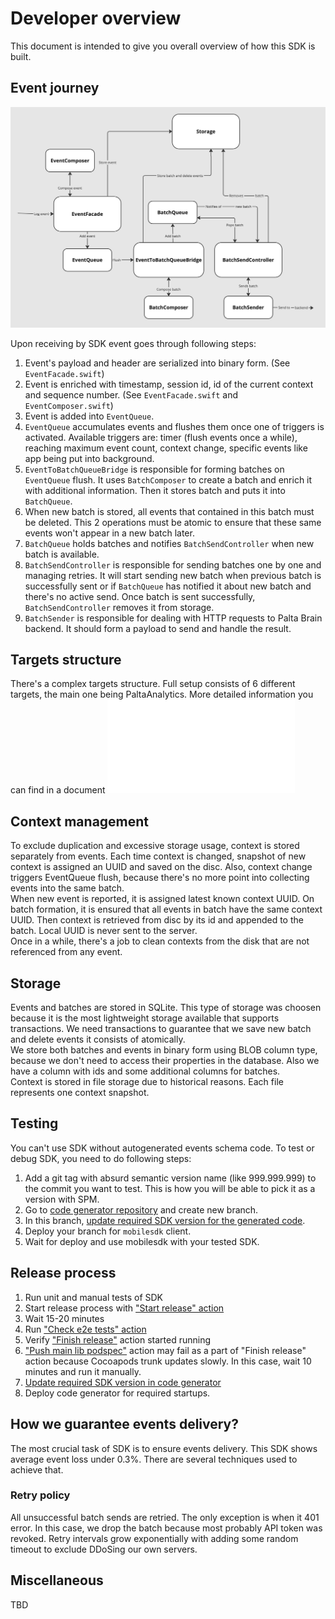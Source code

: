 #  Developer overview
This document is intended to give you overall overview of how this SDK is built.

## Event journey
![Event journey diagram](event-journey.jpg)

Upon receiving by SDK event goes through following steps:

1. Event's payload and header are serialized into binary form. (See `EventFacade.swift`)
2. Event is enriched with timestamp, session id, id of the current context and sequence number. (See `EventFacade.swift` and `EventComposer.swift`)
3. Event is added into `EventQueue`.
4. `EventQueue` accumulates events and flushes them once one of triggers is activated. Available triggers are: timer (flush events once a while), reaching maximum event count, context change, specific events like app being put into background.
5. `EventToBatchQueueBridge` is responsible for forming batches on `EventQueue` flush. It uses `BatchComposer` to create a batch and enrich it with additional information. Then it stores batch and puts it into `BatchQueue`.
6. When new batch is stored, all events that contained in this batch must be deleted. This 2 operations must be atomic to ensure that these same events won't appear in a new batch later.
7. `BatchQueue` holds batches and notifies `BatchSendController` when new batch is available.
8. `BatchSendController` is responsible for sending batches one by one and managing retries. It will start sending new batch when previous batch is successfully sent or if `BatchQueue` has notified it about new batch and there's no active send. Once batch is sent successfully, `BatchSendController` removes it from storage.
9. `BatchSender` is responsible for dealing with HTTP requests to Palta Brain backend. It should form a payload to send and handle the result.

## Targets structure
There's a complex targets structure. Full setup consists of 6 different targets, the main one being PaltaAnalytics. More detailed information you can find in a document ![Targets structure](TargetsStructure.md)

## Context management
To exclude duplication and excessive storage usage, context is stored separately from events. Each time context is changed, snapshot of new context is assigned an UUID and saved on the disc. Also, context change triggers EventQueue flush, because there's no more point into collecting events into the same batch.\
 When new event is reported, it is assigned latest known context UUID. On batch formation, it is ensured that all events in batch have the same context UUID. Then context is retrieved from disc by its id and appended to the batch. Local UUID is never sent to the server.\
 Once in a while, there's a job to clean contexts from the disk that are not referenced from any event.

## Storage
Events and batches are stored in SQLite. This type of storage was choosen because it is the most lightweight storage available that supports transactions. We need transactions to guarantee that we save new batch and delete events it consists of atomically.\
We store both batches and events in binary form using BLOB column type, because we don't need to access their properties in the database. Also we have a column with ids and some additional columns for batches.\
Context is stored in file storage due to historical reasons. Each file represents one context snapshot.

## Testing
You can't use SDK without autogenerated events schema code. To test or debug SDK, you need to do following steps:
1. Add a git tag with absurd semantic version name (like 999.999.999) to the commit you want to test. This is how you will be able to pick it as a version with SPM.
2. Go to [code generator repository](https://github.com/Palta-Data-Platform/paltabrain-events-schema/tree/master/swift) and create new branch.
3. In this branch, [update required SDK version for the generated code](https://github.com/Palta-Data-Platform/paltabrain-events-schema/blob/22a4a65e7aaeab6b55d62012f64908ba27994dc2/swift/Sources/CodegenFlow/CodegenFlow.swift#L16).
4. Deploy your branch for `mobilesdk` client.
5. Wait for deploy and use mobilesdk with your tested SDK.

## Release process
1. Run unit and manual tests of SDK
2. Start release process with ["Start release" action](https://github.com/Palta-Data-Platform/paltalib-eventschema-swift-sdk/actions/workflows/start_release.yaml)
3. Wait 15-20 minutes
4. Run ["Check e2e tests" action](https://github.com/Palta-Data-Platform/paltalib-eventschema-swift-sdk/actions/workflows/check-e2e.yaml)
5. Verify ["Finish release"](https://github.com/Palta-Data-Platform/paltalib-eventschema-swift-sdk/actions/workflows/finish-release.yaml) action started running
6. ["Push main lib podspec"](https://github.com/Palta-Data-Platform/paltalib-eventschema-swift-sdk/actions/workflows/main_pod.yaml) action may fail as a part of "Finish release" action because Cocoapods trunk updates slowly. In this case, wait 10 minutes and run it manually.
7. [Update required SDK version in code generator](https://github.com/Palta-Data-Platform/paltabrain-events-schema/blob/22a4a65e7aaeab6b55d62012f64908ba27994dc2/swift/Sources/CodegenFlow/CodegenFlow.swift#L16)
8. Deploy code generator for required startups.

## How we guarantee events delivery?
The most crucial task of SDK is to ensure events delivery. This SDK shows average event loss under 0.3%. There are several techniques used to achieve that.
### Retry policy
All unsuccessful batch sends are retried. The only exception is when it 401 error. In this case, we drop the batch because most probably API token was revoked.
Retry intervals grow exponentially with adding some random timeout to exclude DDoSing our own servers.

## Miscellaneous
TBD
